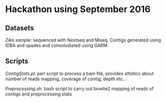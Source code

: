 # Hackathon using September 2016

## Datasets
*Zika sample*: sequenced with Nextseq and Miseq. Contigs generated using IDBA and spades and 
consolodiated using GARM. 



## Scripts
*ContigStats.pl*: perl script to process a bam file, provides sttistics about number 
of reads mapping, coverage of contig, depth etc...

*Preprocessing.sh*: bash script to carry out bowtie2 mapping of reads of contigs and 
preprocessing stats

